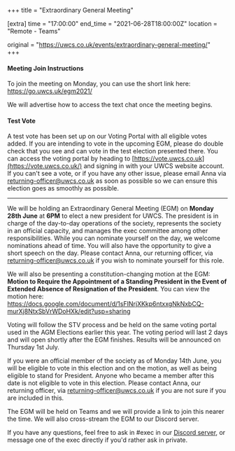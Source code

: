 +++
title = "Extraordinary General Meeting"

[extra]
time = "17:00:00"
end_time = "2021-06-28T18:00:00Z"
location = "Remote - Teams"

original = "https://uwcs.co.uk/events/extraordinary-general-meeting/"    
+++

#### **Meeting Join Instructions**

To join the meeting on Monday, you can use the short link here: <https://go.uwcs.uk/egm2021/>  
  
We will advertise how to access the text chat once the meeting begins.

#### **Test Vote**

A test vote has been set up on our Voting Portal with all eligible votes added. If you are intending to vote in the upcoming EGM, please do double check that you see and can vote in the test election presented there. You can access the voting portal by heading to [https://vote.uwcs.co.uk](https://vote.uwcs.co.uk/) and signing in with your UWCS website account. If you can't see a vote, or if you have any other issue, please email Anna via <returning-officer@uwcs.co.uk> as soon as possible so we can ensure this election goes as smoothly as possible.



***

We will be holding an Extraordinary General Meeting (EGM) on **Monday 28th June** at **6PM** to elect a new president for UWCS. The president is in charge of the day-to-day operations of the society, represents the society in an official capacity, and manages the exec committee among other responsibilities. While you can nominate yourself on the day, we welcome nominations ahead of time. You will also have the opportunity to give a short speech on the day. Please contact Anna, our returning officer, via <returning-officer@uwcs.co.uk> if you wish to nominate yourself for this role.

We will also be presenting a constitution-changing motion at the EGM: **Motion to Require the Appointment of a Standing President in the Event of Extended Absence of Resignation of the President**. You can view the motion here: <https://docs.google.com/document/d/1sFINrjXKkp6ntxxgNkNxbCQ-murXj8NtxSbVrWDoHXk/edit?usp=sharing>

Voting will follow the STV process and be held on the same voting portal used in the AGM Elections earlier this year. The voting period will last 2 days and will open shortly after the EGM finishes. Results will be announced on Thursday 1st July.

If you were an official member of the society as of Monday 14th June, you will be eligible to vote in this election and on the motion, as well as being eligible to stand for President. Anyone who became a member after this date is not eligible to vote in this election. Please contact Anna, our returning officer, via <returning-officer@uwcs.co.uk> if you are not sure if you are included in this.

The EGM will be held on Teams and we will provide a link to join this nearer the time. We will also cross-stream the EGM to our Discord server.

If you have any questions, feel free to ask in \#exec in our [Discord server](https://discord.uwcs.uk), or message one of the exec directly if you'd rather ask in private.

